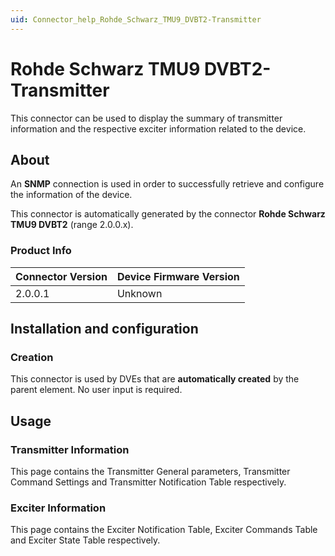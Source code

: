 ```yaml
---
uid: Connector_help_Rohde_Schwarz_TMU9_DVBT2-Transmitter
---
```


# Rohde Schwarz TMU9 DVBT2-Transmitter

This connector can be used to display the summary of transmitter information and the respective exciter information related to the device.

## About

An **SNMP** connection is used in order to successfully retrieve and configure the information of the device.

This connector is automatically generated by the connector **Rohde Schwarz TMU9 DVBT2** (range 2.0.0.x).

### Product Info

| **Connector Version** | **Device Firmware Version** |
|--------------------|-----------------------------|
| 2.0.0.1            | Unknown                     |

## Installation and configuration

### Creation

This connector is used by DVEs that are **automatically created** by the parent element. No user input is required.

## Usage

### Transmitter Information

This page contains the Transmitter General parameters, Transmitter Command Settings and Transmitter Notification Table respectively.

### Exciter Information

This page contains the Exciter Notification Table, Exciter Commands Table and Exciter State Table respectively.
